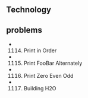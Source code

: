 ## Technology


## problems
- 1114. Print in Order
- 1115.	Print FooBar Alternately   
- 1116. Print Zero Even Odd
- 1117. Building H2O